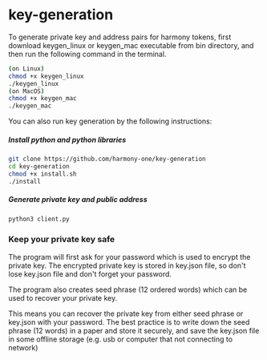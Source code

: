 # key-generation
To generate private key and address pairs for harmony tokens, 
first download keygen_linux or keygen_mac executable from bin directory, and then run the following command in the terminal.
```bash
(on Linux)
chmod +x keygen_linux 
./keygen_linux  
(on MacOS)
chmod +x keygen_mac 
./keygen_mac
 ```


You can also run key generation by the following instructions:
##### Install python and python libraries
```bash
git clone https://github.com/harmony-one/key-generation
cd key-generation 
chmod +x install.sh
./install
```

##### Generate private key and public address 
```bash
python3 client.py
```
### Keep your private key safe
The program will first ask for your password which is used to encrypt the private key. The encrypted private key is stored in key.json file, so don't lose key.json file and don't forget your password.

The program also creates seed phrase (12 ordered words) which can be used to recover your private key. 

This means you can recover the private key from either seed phrase or key.json with your password. The best practice is to write down the seed phrase (12 words) 
in a paper and store it securely, and save the key.json file in some offline storage (e.g. usb or computer that not connecting to network)

